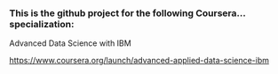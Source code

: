 ### This is the github project for the following Coursera... specialization:

Advanced Data Science with IBM

https://www.coursera.org/launch/advanced-applied-data-science-ibm
